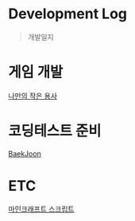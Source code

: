 # Development Log
> 개발일지

# 게임 개발
[나만의 작은 용사](https://github.com/hhcczz/Idle-Game)

# 코딩테스트 준비
[BaekJoon](https://github.com/hhcczz/BaekJoon)

# ETC
[마인크래프트 스크립트](https://github.com/hhcczz/MinecraftSkript)

